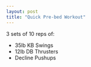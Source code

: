 ```yaml
---
layout: post
title: "Quick Pre-bed Workout"
---
```


3 sets of 10 reps of:

- 35lb KB Swings
- 12lb DB Thrusters
- Decline Pushups
